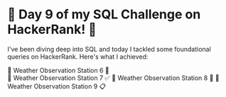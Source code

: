 # 🚀 Day 9 of my SQL Challenge on HackerRank! 🚀

I've been diving deep into SQL and today I tackled some foundational queries on HackerRank. Here's what I achieved:
    
🔸 Weather Observation Station 6 🔗                                                                   
🔸 Weather Observation Station 7 ✅
🔸 Weather Observation Station 8 🌟
🔸 Weather Observation Station 9 📋
